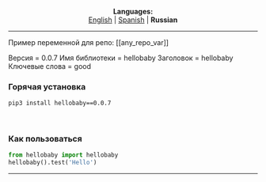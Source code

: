 
<p align="center"><b>Languages:</b><br /><a href="https://github.com/markolofsen/hellobaby/blob/master/README.md">English</a> | <a href="https://github.com/markolofsen/hellobaby/blob/master/README_es.md">Spanish</a> | <b>Russian</b></p>

---

Пример переменной для репо: [[any_repo_var]]

Версия = 0.0.7
Имя библиотеки = hellobaby
Заголовок = hellobaby
Ключевые слова = good

### Горячая установка

```sh
pip3 install hellobaby==0.0.7
```
                    

### Как пользоваться

```python
from hellobaby import hellobaby
hellobaby().test('Hello')
```

---

